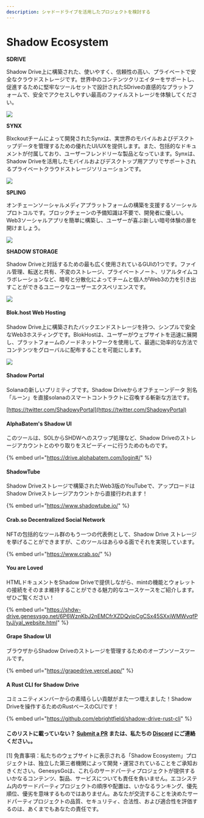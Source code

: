 ```yaml
---
description: シャドードライブを活用したプロジェクトを検討する
---
```


# Shadow Ecosystem

**SDRIVE**

Shadow Drive上に構築された、使いやすく、信頼性の高い、プライベートで安全なクラウドストレージです。世界中のコンテンツクリエイターをサポートし、促進するために堅牢なツールセットで設計されたSDriveの直感的なプラットフォームで、安全でアクセスしやすい最高のファイルストレージを体験してください。

[![](<../../.gitbook/assets/sdrive-feature (1).png>)](https://sdrive.app/landing)

**SYNX**

Blxckoutチームによって開発されたSynxは、実世界のモバイルおよびデスクトップデータを管理するための優れたUI/UXを提供します。また、包括的なドキュメントが付属しており、ユーザーフレンドリーな製品となっています。Synxは、Shadow Driveを活用したモバイルおよびデスクトップ用アプリでサポートされるプライベートクラウドストレージソリューションです。

[![](../../.gitbook/assets/synx-feature.png)](https://twitter.com/synx\_xyz)

**SPLING**

オンチェーンソーシャルメディアプラットフォームの構築を支援するソーシャルプロトコルです。ブロックチェーンの予備知識は不要で、開発者に優しい。Web3ソーシャルアプリを簡単に構築し、ユーザーが喜ぶ新しい暗号体験の扉を開けましょう。

[![](../../.gitbook/assets/spling-feature.png)](https://www.splinglabs.com/)

**SHADOW STORAGE**

Shadow Driveと対話するための最も広く使用されているGUIの1つです。ファイル管理、転送と共有、不変のストレージ、プライベートノート、リアルタイムコラボレーションなど、暗号と分散化によってチームと個人がWeb3の力を引き出すことができるユニークなユーザーエクスペリエンスです。

[![](../../.gitbook/assets/shadowstorage.png)](https://www.shadow.storage/#features)

#### **Blok.host Web Hosting**

Shadow Drive上に構築されたバックエンドストレージを持つ、シンプルで安全なWeb3ホスティングです。BlokHostは、ユーザーがウェブサイトを迅速に展開し、プラットフォームのノードネットワークを使用して、最適に効率的な方法でコンテンツをグローバルに配布することを可能にします。

[![](../../.gitbook/assets/blockhost.png)](https://blok.host/)

#### **Shadow Portal**

Solanaの新しいプリミティブです。Shadow Driveからオフチェーンデータ 別名「ルーン」を直接solanaのスマートコントラクトに召喚する斬新な方法です。

[https://twitter.com/ShadowyPortal](https://twitter.com/ShadowyPortal)

#### **AlphaBatem's Shadow UI**

このツールは、SOLからSHDWへのスワップ処理など、Shadow Driveのストレージアカウントとのやり取りをスピーディーに行うためのものです。

{% embed url="https://drive.alphabatem.com/login#/" %}

#### **ShadowTube**

Shadow Driveストレージで構築されたWeb3版のYouTubeで、アップロードはShadow Driveストレージアカウントから直接行われます！

{% embed url="https://www.shadowtube.io/" %}

#### **Crab.so Decentralized Social Network**

NFTの包括的なツール群のもう一つの代表例として、Shadow Drive ストレージを挙げることができますが、このツールはあらゆる面でそれを実現しています。

{% embed url="https://www.crab.so/" %}

#### **You are Loved**

HTMLドキュメントをShadow Driveで提供しながら、mintの機能とウォレットの接続をそのまま維持することができる魅力的なユースケースをご紹介します。ぜひご覧ください！

{% embed url="https://shdw-drive.genesysgo.net/6P6WznKbJ2nEMCfrXZDQvipCgCSx45SXxjWMWvqfPtyJ/yal_website.html" %}

#### **Grape Shadow UI**

ブラウザからShadow Driveのストレージを管理するためのオープンソースツールです。

{% embed url="https://grapedrive.vercel.app/" %}

#### **A Rust CLI for Shadow Drive**

コミュニティメンバーからの素晴らしい貢献がまた一つ増えました！Shadow Driveを操作するためのRustベースのCLIです！

{% embed url="https://github.com/ebrightfield/shadow-drive-rust-cli" %}

#### **このリストに載っていない？** [**Submit a PR**](https://github.com/GenesysGo/docs-shadow-cloud) **または、私たちの** [**Discord**](https://discord.gg/genesysgo) **にご連絡ください。**。


\[1] 免責事項：私たちのウェブサイトに表示される「Shadow Ecosystem」プロジェクトは、独立した第三者機関によって開発・運営されていることをご承知おきください。GenesysGoは、これらのサードパーティプロジェクトが提供するいかなるコンテンツ、製品、サービスについても責任を負いません。エコシステム内のサードパーティプロジェクトの順序や配置は、いかなるランキング、優先順位、優劣を意味するものではありません。あなたが交流することを決めたサードパーティプロジェクトの品質、セキュリティ、合法性、および適合性を評価するのは、あくまでもあなたの責任です。
